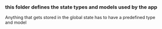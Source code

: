 ### this folder defines the state types and models used by the app

Anything that gets stored in the global state has to have a predefined type and model